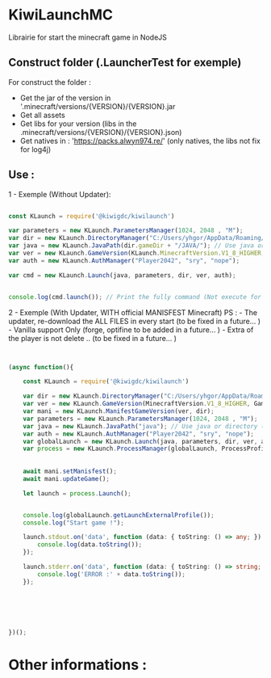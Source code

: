 # KiwiLaunchMC
 Librairie for start the minecraft game in NodeJS

## Construct folder (.LauncherTest for exemple)

For construct the folder : 
- Get the jar of the version in '.minecraft/versions/{VERSION}/{VERSION}.jar
- Get all assets
- Get libs for your version (libs in the .minecraft/versions/{VERSION}/{VERSION}.json)
- Get natives in : 'https://packs.alwyn974.re/' (only natives, the libs not fix for log4j)
## Use :

1 - Exemple (Without Updater): 

```ts

const KLaunch = require('@kiwigdc/kiwilaunch')

var parameters = new KLaunch.ParametersManager(1024, 2048 , "M");
var dir = new KLaunch.DirectoryManager("C:/Users/yhgor/AppData/Roaming/.LauncherTest", "natives", "libs", "minecraft.jar", "assets");
var java = new KLaunch.JavaPath(dir.gameDir + "/JAVA/"); // Use java or directory (/bin/java.exe is add into class)
var ver = new KLaunch.GameVersion(KLaunch.MinecraftVersion.V1_8_HIGHER, KLaunch.GameTweak.FORGE, "1.12.2");
var auth = new KLaunch.AuthManager("Player2042", "sry", "nope");

var cmd = new KLaunch.Launch(java, parameters, dir, ver, auth);


console.log(cmd.launch()); // Print the fully command (Not execute for the moment)

```

2 - Exemple (With Updater, WITH official MANISFEST Minecraft)
PS : 
    - The updater, re-download the ALL FILES in every start (to be fixed in a future... )
    - Vanilla support Only (forge, optifine to be added in a future... )
    - Extra of the player is not delete .. (to be fixed in a future... )

```ts


(async function(){

    const KLaunch = require('@kiwigdc/kiwilaunch')

    var dir = new KLaunch.DirectoryManager("C:/Users/yhgor/AppData/Roaming/.LauncherTest", "natives", "libs", "minecraft.jar", "assets");
    var ver = new KLaunch.GameVersion(MinecraftVersion.V1_8_HIGHER, GameTweak.VANILLA, "1.12", "1.12.2");
    var mani = new KLaunch.ManifestGameVersion(ver, dir);
    var parameters = new KLaunch.ParametersManager(1024, 2048 , "M");
    var java = new KLaunch.JavaPath("java"); // Use java or directory (bin/java is add into class)
    var auth = new KLaunch.AuthManager("Player2042", "sry", "nope");
    var globalLaunch = new KLaunch.Launch(java, parameters, dir, ver, auth);
    var process = new KLaunch.ProcessManager(globalLaunch, ProcessProfile.INTERNAL);
    
    
    await mani.setManisfest();
    await mani.updateGame();

    let launch = process.Launch();


    console.log(globalLaunch.getLaunchExternalProfile());
    console.log("Start game !");

    launch.stdout.on('data', function (data: { toString: () => any; }) {
        console.log(data.toString());
    });

    launch.stderr.on('data', function (data: { toString: () => string; }) {
        console.log('ERROR :' + data.toString());
    });


    



})();

```


# Other informations :


